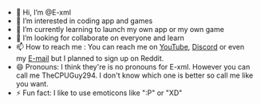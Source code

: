 - 👋 Hi, I’m @E-xml
- 👀 I’m interested in coding app and games
- 🌱 I’m currently learning to launch my own app or my own game
- 💞️ I’m looking for collaborate on everyone and learn
- 📫 How to reach me : You can reach me on [YouTube](https://m.youtube.com/channel/UC02TOriGslvEFxLhGl0Kqsg), [Discord](https://discord.com/channels/1220032290579681404/1220032290579681407) or even my  [E-mail](azertypatata8@gmail.com) but I planned to sign up on Reddit.
- 😄 Pronouns: I think they're is no pronouns for E-xml. However you can call me TheCPUGuy294. I don't know which one is better so call me like you want.
- ⚡ Fun fact: I like to use emoticons like ":P" or "XD"

<!---
E-xml/E-xml is a ✨ special ✨ repository because its `README.md` (this file) appears on your GitHub profile.
You can click the Preview link to take a look at your changes.
--->
